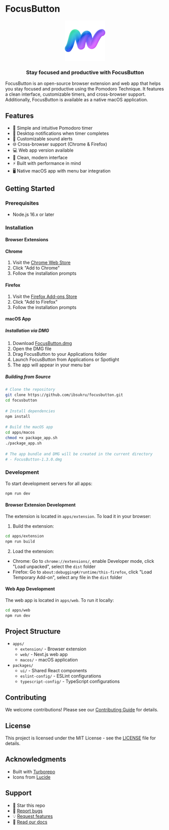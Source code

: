 # FocusButton

<div align="center">
  <img src="apps/extension/public/icons/icon-128.png" alt="FocusButton Logo" width="128" height="128">
  <h3>Stay focused and productive with FocusButton</h3>
</div>

FocusButton is an open-source browser extension and web app that helps you stay focused and productive using the Pomodoro Technique. It features a clean interface, customizable timers, and cross-browser support. Additionally, FocusButton is available as a native macOS application.

## Features

- 🎯 Simple and intuitive Pomodoro timer
- 🔔 Desktop notifications when timer completes
- 🎵 Customizable sound alerts
- 🌐 Cross-browser support (Chrome & Firefox)
- 💻 Web app version available
- 🎨 Clean, modern interface
- ⚡ Built with performance in mind
- 🖥 Native macOS app with menu bar integration

## Getting Started

### Prerequisites

- Node.js 16.x or later

### Installation

#### Browser Extensions

#### Chrome
1. Visit the [Chrome Web Store](https://chromewebstore.google.com/detail/focusbutton/nkomoiomfaeodakglkihapminhpgnibl)
2. Click "Add to Chrome"
3. Follow the installation prompts

#### Firefox
1. Visit the [Firefox Add-ons Store](https://addons.mozilla.org/en-US/firefox/addon/focusbutton)
2. Click "Add to Firefox"
3. Follow the installation prompts

#### macOS App

##### Installation via DMG
1. Download [FocusButton.dmg](https://focusbutton.app/FocusButton-1.3.0.dmg)
2. Open the DMG file
3. Drag FocusButton to your Applications folder
4. Launch FocusButton from Applications or Spotlight
5. The app will appear in your menu bar

##### Building from Source
```bash
# Clone the repository
git clone https://github.com/ibsukru/focusbutton.git
cd focusbutton

# Install dependencies
npm install

# Build the macOS app
cd apps/macos
chmod +x package_app.sh
./package_app.sh

# The app bundle and DMG will be created in the current directory
# - FocusButton-1.3.0.dmg
```

### Development

To start development servers for all apps:

```bash
npm run dev
```

#### Browser Extension Development

The extension is located in `apps/extension`. To load it in your browser:

1. Build the extension:

```bash
cd apps/extension
npm run build
```

2. Load the extension:

- Chrome: Go to `chrome://extensions/`, enable Developer mode, click "Load unpacked", select the `dist` folder
- Firefox: Go to `about:debugging#/runtime/this-firefox`, click "Load Temporary Add-on", select any file in the `dist` folder

#### Web App Development

The web app is located in `apps/web`. To run it locally:

```bash
cd apps/web
npm run dev
```

## Project Structure

- `apps/`
  - `extension/` - Browser extension
  - `web/` - Next.js web app
  - `macos/` - macOS application
- `packages/`
  - `ui/` - Shared React components
  - `eslint-config/` - ESLint configurations
  - `typescript-config/` - TypeScript configurations

## Contributing

We welcome contributions! Please see our [Contributing Guide](CONTRIBUTING.md) for details.

## License

This project is licensed under the MIT License - see the [LICENSE](LICENSE) file for details.

## Acknowledgments

- Built with [Turborepo](https://turbo.build/repo)
- Icons from [Lucide](https://lucide.dev/)

## Support

- 🌟 Star this repo
- 🐛 [Report bugs](https://github.com/ibsukru/focusbutton/issues)
- 💡 [Request features](https://github.com/ibsukru/focusbutton/issues)
- 📖 [Read our docs](https://github.com/ibsukru/focusbutton/wiki)
